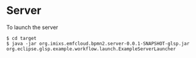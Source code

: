 # Server

To launch the server

	$ cd target
	$ java -jar org.imixs.emfcloud.bpmn2.server-0.0.1-SNAPSHOT-glsp.jar org.eclipse.glsp.example.workflow.launch.ExampleServerLauncher